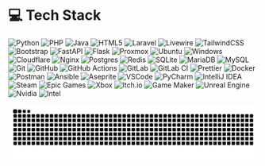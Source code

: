 
# 💻 Tech Stack

![Python](https://img.shields.io/badge/python-3670A0?style=for-the-badge&logo=python&logoColor=white)
![PHP](https://img.shields.io/badge/php-777BB4.svg?style=for-the-badge&logo=php&logoColor=white)
![Java](https://img.shields.io/badge/java-ED8B00.svg?style=for-the-badge&logo=openjdk&logoColor=white)
![HTML5](https://img.shields.io/badge/html5-E34F26.svg?style=for-the-badge&logo=html5&logoColor=white)
![Laravel](https://img.shields.io/badge/laravel-FF2D20.svg?style=for-the-badge&logo=laravel&logoColor=white)
![Livewire](https://img.shields.io/badge/livewire-4e56a6.svg?style=for-the-badge&logo=livewire&logoColor=white)
![TailwindCSS](https://img.shields.io/badge/tailwindcss-38B2AC.svg?style=for-the-badge&logo=tailwind-css&logoColor=white)
![Bootstrap](https://img.shields.io/badge/bootstrap-8511FA.svg?style=for-the-badge&logo=bootstrap&logoColor=white)
![FastAPI](https://img.shields.io/badge/FastAPI-005571?style=for-the-badge&logo=fastapi&logoColor=white)
![Flask](https://img.shields.io/badge/flask-000000.svg?style=for-the-badge&logo=flask&logoColor=white)
![Proxmox](https://img.shields.io/badge/Proxmox-e57100?style=for-the-badge&logo=proxmox&logoColor=white)
![Ubuntu](https://img.shields.io/badge/Ubuntu-e95420?style=for-the-badge&logo=ubuntu&logoColor=white)
![Windows](https://img.shields.io/badge/Windows-00A1F7?style=for-the-badge&logo=windows&logoColor=white)
![Cloudflare](https://img.shields.io/badge/Cloudflare-F38020?style=for-the-badge&logo=Cloudflare&logoColor=white)
![Nginx](https://img.shields.io/badge/nginx-009639.svg?style=for-the-badge&logo=nginx&logoColor=white)
![Postgres](https://img.shields.io/badge/postgres-316192.svg?style=for-the-badge&logo=postgresql&logoColor=white)
![Redis](https://img.shields.io/badge/redis-DD0031.svg?style=for-the-badge&logo=redis&logoColor=white)
![SQLite](https://img.shields.io/badge/sqlite-07405e.svg?style=for-the-badge&logo=sqlite&logoColor=white)
![MariaDB](https://img.shields.io/badge/MariaDB-003545?style=for-the-badge&logo=mariadb&logoColor=white)
![MySQL](https://img.shields.io/badge/mysql-4479A1.svg?style=for-the-badge&logo=mysql&logoColor=white)
![Git](https://img.shields.io/badge/git-F05033.svg?style=for-the-badge&logo=git&logoColor=white)
![GitHub](https://img.shields.io/badge/github-121011.svg?style=for-the-badge&logo=github&logoColor=white)
![GitHub Actions](https://img.shields.io/badge/github%20actions-2671E5.svg?style=for-the-badge&logo=githubactions&logoColor=white)
![GitLab](https://img.shields.io/badge/gitlab-181717.svg?style=for-the-badge&logo=gitlab)
![GitLab CI](https://img.shields.io/badge/gitlab%20CI-181717.svg?style=for-the-badge&logo=gitlab)
![Prettier](https://img.shields.io/badge/prettier-F7B93E.svg?style=for-the-badge&logo=prettier&logoColor=black)
![Docker](https://img.shields.io/badge/docker-0db7ed.svg?style=for-the-badge&logo=docker&logoColor=white)
![Postman](https://img.shields.io/badge/Postman-FF6C37?style=for-the-badge&logo=postman&logoColor=white)
![Ansible](https://img.shields.io/badge/ansible-1A1918.svg?style=for-the-badge&logo=ansible&logoColor=white)
![Aseprite](https://img.shields.io/badge/Aseprite-FFFFFF?style=for-the-badge&logo=Aseprite)
![VSCode](https://img.shields.io/badge/VSCode-23a8f2?style=for-the-badge&logo=vscode)
![PyCharm](https://img.shields.io/badge/PyCharm-00d886?style=for-the-badge&logo=pycharm)
![IntelliJ IDEA](https://img.shields.io/badge/IntelliJ_IDEA-007eff?style=for-the-badge&logo=intellijidea)
![Steam](https://img.shields.io/badge/steam-000000.svg?style=for-the-badge&logo=steam&logoColor=white)
![Epic Games](https://img.shields.io/badge/epicgames-313131.svg?style=for-the-badge&logo=epicgames&logoColor=white)
![Xbox](https://img.shields.io/badge/xbox-107C10.svg?style=for-the-badge&logo=xbox&logoColor=white)
![Itch.io](https://img.shields.io/badge/Itch-FF0B34.svg?style=for-the-badge&logo=Itch.io&logoColor=white)
![Game Maker](https://img.shields.io/badge/game_maker-000000.svg?style=for-the-badge&logo=gamemaker&logoColor=white)
![Unreal Engine](https://img.shields.io/badge/unrealengine-313131.svg?style=for-the-badge&logo=unrealengine&logoColor=white)
![Nvidia](https://img.shields.io/badge/Nvidia-76B900.svg?style=for-the-badge&logo=nvidia&logoColor=white)
![Intel](https://img.shields.io/badge/intel-0071c5.svg?style=for-the-badge&logo=intel&logoColor=white)

<picture>
  <source media="(prefers-color-scheme: dark)" srcset="https://raw.githubusercontent.com/endkind/endkind/output/github-snake-dark.svg" />
  <source media="(prefers-color-scheme: light)" srcset="https://raw.githubusercontent.com/endkind/endkind/output/github-snake.svg" />
  <img alt="github-snake" src="https://raw.githubusercontent.com/endkind/endkind/output/github-snake.svg" />
</picture>